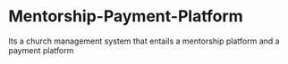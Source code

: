 # Mentorship-Payment-Platform
Its a church management system that entails a mentorship platform and a payment platform
